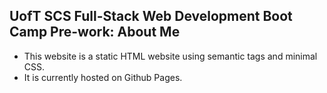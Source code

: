 ## UofT SCS Full-Stack Web Development Boot Camp Pre-work: About Me

* This website is a static HTML website using semantic tags and minimal CSS. 
* It is currently hosted on Github Pages.
